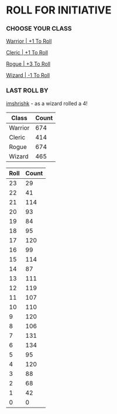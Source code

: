 # ROLL FOR INITIATIVE
### CHOOSE YOUR CLASS

[Warrior | +1 To Roll](https://github.com/benjaminsampica/benjaminsampica/issues/new?title=roll%7Cwarrior&body=Just+click+%27Submit+new+issue%27.)

[Cleric | +1 To Roll](https://github.com/benjaminsampica/benjaminsampica/issues/new?title=roll%7Ccleric&body=Just+click+%27Submit+new+issue%27.)

[Rogue | +3 To Roll](https://github.com/benjaminsampica/benjaminsampica/issues/new?title=roll%7Crogue&body=Just+click+%27Submit+new+issue%27.)

[Wizard | -1 To Roll](https://github.com/benjaminsampica/benjaminsampica/issues/new?title=roll%7Cwizard&body=Just+click+%27Submit+new+issue%27.)
### LAST ROLL BY
[imshrishk](https://www.github.com/imshrishk) - as a wizard rolled a 4!

|Class|Count|
|-|-|
|Warrior|674|
|Cleric|414|
|Rogue|674|
|Wizard|465|

|Roll|Count|
|-|-|
|23|29
|22|41
|21|114
|20|93
|19|84
|18|95
|17|120
|16|99
|15|114
|14|87
|13|111
|12|119
|11|107
|10|110
|9|120
|8|106
|7|131
|6|134
|5|95
|4|120
|3|88
|2|68
|1|42
|0|0
